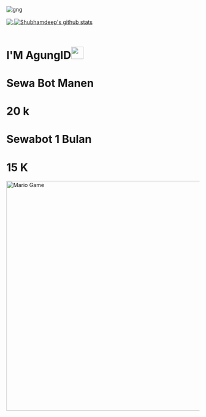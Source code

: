 

![gng](https://user-images.githubusercontent.com/88885503/131461098-2a9506e2-07ea-4be0-8fdf-fdbe4c1e433c.jpg)









<a href="https://github.com/itsmegng">

  <img align="center" src="https://github-readme-stats.vercel.app/api/top-langs/?username=itsmegng&theme=dark&hide_langs_below=1" />

</a>

<a href="https://github.com/itsmegng">

 <img align="center" src="https://github-readme-stats.vercel.app/api?username=itsmegng&show_icons=true&theme=dark&line_height=27" alt="Shubhamdeep's github stats"/>


</a>


</a>

<br>

<!--

![Shubhamdeep's github stats](https://github-readme-stats.vercel.app/api?username=itsmegng&show_icons=true&hide_border=true)

-->





<br>

# I'M AgungID<img src="https://github.com/TheDudeThatCode/TheDudeThatCode/blob/master/Assets/Handshake.gif" height="32px">


# Sewa Bot Manen 
# 20 k

# Sewabot 1 Bulan
# 15 K






<img src="https://github.com/TheDudeThatCode/TheDudeThatCode/blob/master/Assets/Mario_Gameplay.gif" alt="Mario Game" width="600" />





























